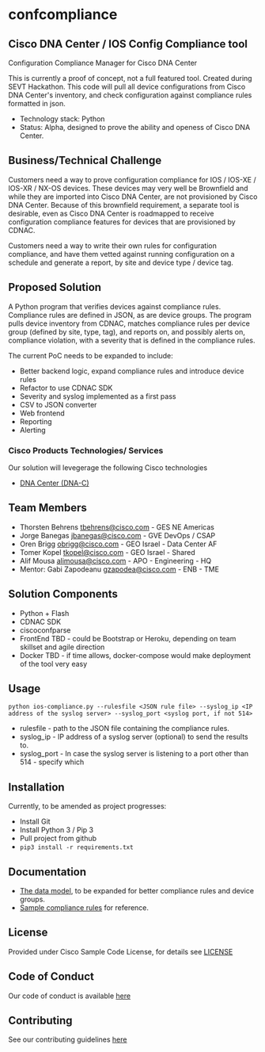 # confcompliance
## Cisco DNA Center / IOS Config Compliance tool
Configuration Compliance Manager for Cisco DNA Center

This is currently a proof of concept, not a full featured tool. Created during SEVT Hackathon.
This code will pull all device configurations from Cisco DNA Center's inventory, and check configuration against compliance rules formatted in json.

* Technology stack: Python
* Status:  Alpha, designed to prove the ability and openess of Cisco DNA Center.

## Business/Technical Challenge

Customers need a way to prove configuration compliance for IOS / IOS-XE / IOS-XR / NX-OS devices. These devices may very well be Brownfield and while they are imported into Cisco DNA Center, are not provisioned by Cisco DNA Center. Because of this brownfield requirement, a separate tool is desirable, even as Cisco DNA Center is roadmapped to receive configuration compliance features for devices that are provisioned by CDNAC.

Customers need a way to write their own rules for configuration compliance, and have them vetted against running configuration on a schedule and generate a report, by site and device type / device tag.


## Proposed Solution

A Python program that verifies devices against compliance rules. Compliance rules are defined in JSON, as are device groups. The program pulls device inventory from CDNAC, matches compliance rules per device group (defined by site, type, tag), and reports on, and possibly alerts on, compliance violation, with a severity that is defined in the compliance rules.


The current PoC needs to be expanded to include:
- Better backend logic, expand compliance rules and introduce device rules
- Refactor to use CDNAC SDK
- Severity and syslog implemented as a first pass
- CSV to JSON converter
- Web frontend
- Reporting
- Alerting


### Cisco Products Technologies/ Services


Our solution will levegerage the following Cisco technologies

* [DNA Center (DNA-C)](http://cisco.com/go/dna)

## Team Members


* Thorsten Behrens <tbehrens@cisco.com> - GES NE Americas
* Jorge Banegas <jbanegas@cisco.com> - GVE DevOps / CSAP
* Oren Brigg <obrigg@cisco.com> - GEO Israel - Data Center AF
* Tomer Kopel <tkopel@cisco.com> - GEO Israel - Shared
* Alif Mousa <alimousa@cisco.com> - APO - Engineering - HQ
* Mentor: Gabi Zapodeanu <gzapodea@cisco.com> - ENB - TME


## Solution Components


- Python + Flash
- CDNAC SDK
- ciscoconfparse
- FrontEnd TBD - could be Bootstrap or Heroku, depending on team skillset and agile direction
- Docker TBD - if time allows, docker-compose would make deployment of the tool very easy

## Usage

```
python ios-compliance.py --rulesfile <JSON rule file> --syslog_ip <IP address of the syslog server> --syslog_port <syslog port, if not 514>
```
* rulesfile - path to the JSON file containing the compliance rules.
* syslog_ip - IP address of a syslog server (optional) to send the results to.
* syslog_port - In case the syslog server is listening to a port other than 514 - specify which


## Installation

Currently, to be amended as project progresses:
- Install Git
- Install Python 3 / Pip 3
- Pull project from github
- ```pip3 install -r requirements.txt```

## Documentation

* [The data model](./hackathon_data_model.txt), to be expanded for better compliance rules and device groups.
* [Sample compliance rules](./secrules.json) for reference.


## License

Provided under Cisco Sample Code License, for details see [LICENSE](./LICENSE.md)

## Code of Conduct

Our code of conduct is available [here](./CODE_OF_CONDUCT.md)

## Contributing

See our contributing guidelines [here](./CONTRIBUTING.md)
